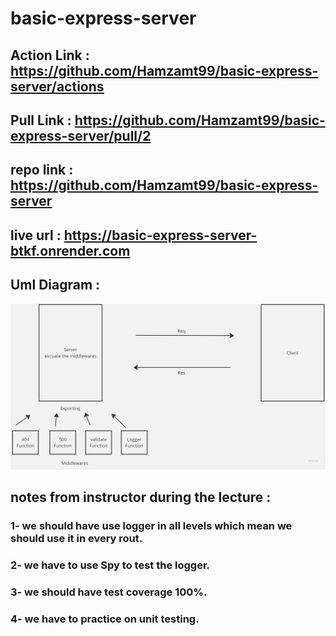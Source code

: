 # basic-express-server

## Action Link : https://github.com/Hamzamt99/basic-express-server/actions

## Pull Link : https://github.com/Hamzamt99/basic-express-server/pull/2

## repo link : https://github.com/Hamzamt99/basic-express-server

## live url : https://basic-express-server-btkf.onrender.com

## Uml Diagram :
![uml](./src/assets/uml.jpg)

## notes from instructor during the lecture : 
### 1- we should have use logger in all levels which mean we should use it in every rout.
### 2- we have to use Spy to test the logger.
### 3- we should have test coverage 100%.
### 4- we have to practice on unit testing.